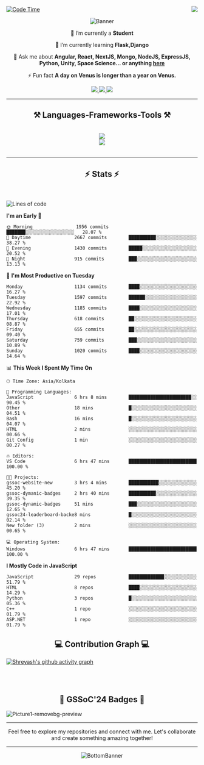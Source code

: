 <div>
 
<img align="right" src="https://visitor-badge.laobi.icu/badge?page_id=shreyash3087.shreyash3087" />

 [![Code Time](https://wakatime.com/badge/user/cd5f70df-e644-46f4-a03b-e1ce78615131.svg)](https://wakatime.com/@cd5f70df-e644-46f4-a03b-e1ce78615131)
 
</div>


<div align="center">
 
![Banner](https://github.com/user-attachments/assets/fe33d289-b057-4d85-ad76-3103802aa9e1)

</div>


<div align="center">
 
 🔭 I’m currently a **Student** 
 
 🌱 I’m currently learning **Flask,Django**

💬 Ask me about **Angular, React, NextJS, Mongo, NodeJS, ExpressJS, Python, Unity, Space Science... or anything [here](https://github.com/shreyash3087/shreyash3087/issues)**

⚡ Fun fact **A day on Venus is longer than a year on Venus.**

</div>
 
<div align="center"> 
  <a href="mailto:shreyash3087@gmail.com">
    <img src="https://img.shields.io/badge/Gmail-333333?style=for-the-badge&logo=gmail&logoColor=red" />
  </a>
  <a href="https://www.linkedin.com/in/shreyash-srivastava-1a1161280" target="_blank">
    <img src="https://img.shields.io/badge/LinkedIn-0077B5?style=for-the-badge&logo=linkedin&logoColor=white" target="_blank" />
  </a>
  <a href="https://github.com/shreyash3087" target="_blank">
     <img src="https://img.shields.io/badge/Github-FF5722?style=for-the-badge&logo=github&logoColor=white" target="_blank" />
  </a>
</div>
<hr/>
 
<h2 align="center">⚒️ Languages-Frameworks-Tools ⚒️</h2>
<br/>
<div align="center">
    <img src="https://skillicons.dev/icons?i=react,bootstrap,html,css,vscode,github,figma,cpp,vercel,netlify" /><br>
    <img src="https://skillicons.dev/icons?i=tailwind,git,nodejs,python,javascript,typescript,express,firebase,mongodb,nextjs,unity,azure,blender" /><br>
</div>

<br/>
<hr/>

<h2 align="center">⚡ Stats ⚡</h2>

<br>
<div>
 
 
<!--START_SECTION:waka-->
![Lines of code](https://img.shields.io/badge/From%20Hello%20World%20I%27ve%20Written-4.6%20million%20lines%20of%20code-blue)

**I'm an Early 🐤** 

```text
🌞 Morning                1956 commits        ███████░░░░░░░░░░░░░░░░░░   28.07 % 
🌆 Daytime                2667 commits        ██████████░░░░░░░░░░░░░░░   38.27 % 
🌃 Evening                1430 commits        █████░░░░░░░░░░░░░░░░░░░░   20.52 % 
🌙 Night                  915 commits         ███░░░░░░░░░░░░░░░░░░░░░░   13.13 % 
```
📅 **I'm Most Productive on Tuesday** 

```text
Monday                   1134 commits        ████░░░░░░░░░░░░░░░░░░░░░   16.27 % 
Tuesday                  1597 commits        ██████░░░░░░░░░░░░░░░░░░░   22.92 % 
Wednesday                1185 commits        ████░░░░░░░░░░░░░░░░░░░░░   17.01 % 
Thursday                 618 commits         ██░░░░░░░░░░░░░░░░░░░░░░░   08.87 % 
Friday                   655 commits         ██░░░░░░░░░░░░░░░░░░░░░░░   09.40 % 
Saturday                 759 commits         ███░░░░░░░░░░░░░░░░░░░░░░   10.89 % 
Sunday                   1020 commits        ████░░░░░░░░░░░░░░░░░░░░░   14.64 % 
```


📊 **This Week I Spent My Time On** 

```text
🕑︎ Time Zone: Asia/Kolkata

💬 Programming Languages: 
JavaScript               6 hrs 8 mins        ███████████████████████░░   90.45 % 
Other                    18 mins             █░░░░░░░░░░░░░░░░░░░░░░░░   04.51 % 
Bash                     16 mins             █░░░░░░░░░░░░░░░░░░░░░░░░   04.07 % 
HTML                     2 mins              ░░░░░░░░░░░░░░░░░░░░░░░░░   00.66 % 
Git Config               1 min               ░░░░░░░░░░░░░░░░░░░░░░░░░   00.27 % 

🔥 Editors: 
VS Code                  6 hrs 47 mins       █████████████████████████   100.00 % 

🐱‍💻 Projects: 
gssoc-website-new        3 hrs 4 mins        ███████████░░░░░░░░░░░░░░   45.20 % 
gssoc-dymanic-badges     2 hrs 40 mins       ██████████░░░░░░░░░░░░░░░   39.35 % 
gssoc-dynamic-badges     51 mins             ███░░░░░░░░░░░░░░░░░░░░░░   12.65 % 
gssoc24-leaderboard-backe8 mins              █░░░░░░░░░░░░░░░░░░░░░░░░   02.14 % 
New folder (3)           2 mins              ░░░░░░░░░░░░░░░░░░░░░░░░░   00.65 % 

💻 Operating System: 
Windows                  6 hrs 47 mins       █████████████████████████   100.00 % 
```

**I Mostly Code in JavaScript** 

```text
JavaScript               29 repos            █████████████░░░░░░░░░░░░   51.79 % 
HTML                     8 repos             ████░░░░░░░░░░░░░░░░░░░░░   14.29 % 
Python                   3 repos             █░░░░░░░░░░░░░░░░░░░░░░░░   05.36 % 
C++                      1 repo              ░░░░░░░░░░░░░░░░░░░░░░░░░   01.79 % 
ASP.NET                  1 repo              ░░░░░░░░░░░░░░░░░░░░░░░░░   01.79 % 
```




<!--END_SECTION:waka-->

</div>

<div>
  <div align="center" ><h2 align="center">💻 Contribution Graph 💻</h2></div>
 
  [![Shreyash's github activity graph](https://github-readme-activity-graph.vercel.app/graph?username=shreyash3087&hide_border=true&theme=github)](https://github.com/ashutosh00710/github-readme-activity-graph)
 
</div>

<br/><br/>

<h2 align="center">🔰 GSSoC'24 Badges 🔰</h2>

![Picture1-removebg-preview](https://github.com/user-attachments/assets/4ece96a5-043a-44df-b51b-40738d3603ff)

<div align="center"> 
  <hr/>
  Feel free to explore my repositories and connect with me. Let's collaborate and create something amazing together!
  <hr/>
</div>

<div align="center">
 
![BottomBanner](https://github.com/user-attachments/assets/7afe064f-9b9f-401d-bec1-35c8625bb3dc)

</div>

